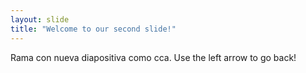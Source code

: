 ```yaml
---
layout: slide
title: "Welcome to our second slide!"
---
```

Rama con nueva diapositiva como cca.
Use the left arrow to go back!
